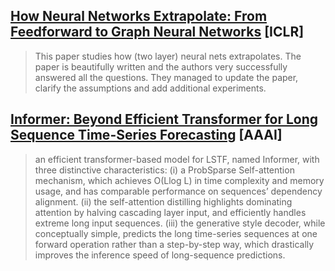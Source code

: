 ## [How Neural Networks Extrapolate: From Feedforward to Graph Neural Networks](https://openreview.net/forum?id=UH-cmocLJC) [ICLR]

> This paper studies how (two layer) neural nets extrapolates. The paper is beautifully written and the authors very successfully answered all the questions. They managed to update the paper, clarify the assumptions and add additional experiments.


## [Informer: Beyond Efficient Transformer for Long Sequence Time-Series Forecasting](https://arxiv.org/pdf/2012.07436.pdf) [AAAI]

> an efficient transformer-based model for LSTF, named Informer, with three distinctive characteristics: (i) a ProbSparse Self-attention mechanism, which achieves O(Llog L) in time complexity and memory usage, and has comparable performance on sequences’ dependency alignment. (ii) the self-attention distilling highlights dominating attention by halving cascading layer input, and efficiently handles extreme long input sequences. (iii) the generative style decoder, while conceptually simple, predicts the long time-series sequences at one forward operation rather than a step-by-step way, which drastically improves the inference speed of long-sequence predictions. 
> 

